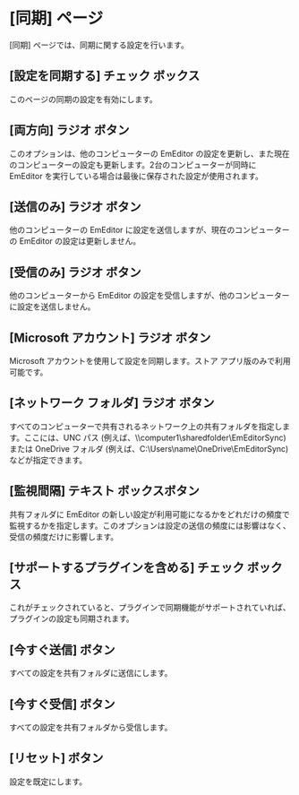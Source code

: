 # \[同期\] ページ

\[同期\] ページでは、同期に関する設定を行います。

## \[設定を同期する\] チェック ボックス

このページの同期の設定を有効にします。

## \[両方向\] ラジオ ボタン

このオプションは、他のコンピューターの EmEditor の設定を更新し、また現在のコンピューターの設定も更新します。2台のコンピューターが同時に EmEditor を実行している場合は最後に保存された設定が使用されます。

## \[送信のみ\] ラジオ ボタン

他のコンピューターの EmEditor に設定を送信しますが、現在のコンピューターの EmEditor の設定は更新しません。

## \[受信のみ\] ラジオ ボタン

他のコンピューターから EmEditor の設定を受信しますが、他のコンピューターに設定を送信しません。

## \[Microsoft アカウント\] ラジオ ボタン

Microsoft アカウントを使用して設定を同期します。ストア アプリ版のみで利用可能です。

## \[ネットワーク フォルダ\] ラジオ ボタン

すべてのコンピューターで共有されるネットワーク上の共有フォルダを指定します。ここには、UNC パス (例えば、\\\\computer1\\sharedfolder\\EmEditorSync) または OneDrive フォルダ (例えば、C:\\Users\\name\\OneDrive\\EmEditorSync) などが指定できます。

## \[監視間隔\] テキスト ボックスボタン

共有フォルダに EmEditor の新しい設定が利用可能になるかをどれだけの頻度で監視するかを指定します。このオプションは設定の送信の頻度には影響はなく、受信の頻度だけに影響します。

## \[サポートするプラグインを含める\] チェック ボックス

これがチェックされていると、プラグインで同期機能がサポートされていれば、プラグインの設定も同期されます。

## \[今すぐ送信\] ボタン

すべての設定を共有フォルダに送信にします。

## \[今すぐ受信\] ボタン

すべての設定を共有フォルダから受信します。

## \[リセット\] ボタン

設定を既定にします。

